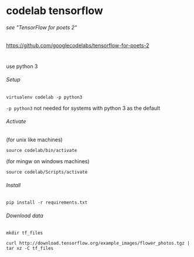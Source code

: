 # codelab tensorflow

###### see "TensorFlow for poets 2"

https://github.com/googlecodelabs/tensorflow-for-poets-2




#
use python 3

###### Setup

```
virtualenv codelab -p python3
```
`-p python3` not needed for systems with python 3 as the default


###### Activate

(for unix like machines)
```
source codelab/bin/activate
```

(for mingw on windows machines)
```
source codelab/Scripts/activate
```


###### Install

```
pip install -r requirements.txt
```


###### Download data

```
mkdir tf_files
```

```
curl http://download.tensorflow.org/example_images/flower_photos.tgz | tar xz -C tf_files
```
